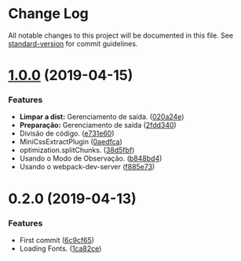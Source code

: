 # Change Log

All notable changes to this project will be documented in this file. See [standard-version](https://github.com/conventional-changelog/standard-version) for commit guidelines.

# [1.0.0](https://github.com/danielso2007/webpack-demo/compare/v0.2.0...v1.0.0) (2019-04-15)


### Features

* **Limpar a dist:** Gerenciamento de saída. ([020a24e](https://github.com/danielso2007/webpack-demo/commit/020a24e))
* **Preparação:** Gerenciamento de saída ([2fdd340](https://github.com/danielso2007/webpack-demo/commit/2fdd340))
* Divisão de código. ([e731e60](https://github.com/danielso2007/webpack-demo/commit/e731e60))
* MiniCssExtractPlugin ([0aedfca](https://github.com/danielso2007/webpack-demo/commit/0aedfca))
* optimization.splitChunks. ([38d5fbf](https://github.com/danielso2007/webpack-demo/commit/38d5fbf))
* Usando o Modo de Observação. ([b848bd4](https://github.com/danielso2007/webpack-demo/commit/b848bd4))
* Usando o webpack-dev-server ([f885e73](https://github.com/danielso2007/webpack-demo/commit/f885e73))



# 0.2.0 (2019-04-13)


### Features

* First commit ([6c9cf65](https://github.com/danielso2007/webpack-demo/commit/6c9cf65))
* Loading Fonts. ([1ca82ce](https://github.com/danielso2007/webpack-demo/commit/1ca82ce))
